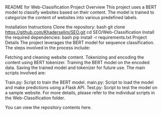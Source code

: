 README for Web-Classification
Project Overview
This project uses a BERT model to classify websites based on their content. The model is trained to categorize the content of websites into various predefined labels.

Installation Instructions
Clone the repository:
bash
git clone https://github.com/Khaderselim/SEO.git
cd SEO/Web-Classification
Install the required dependencies:
bash
pip install -r requirements.txt
Project Details
The project leverages the BERT model for sequence classification. The steps involved in the process include:

Fetching and cleaning website content.
Tokenizing and encoding the content using BERT tokenizer.
Training the BERT model on the encoded data.
Saving the trained model and tokenizer for future use.
The main scripts involved are:

Train.py: Script to train the BERT model.
main.py: Script to load the model and make predictions using a Flask API.
Test.py: Script to test the model on a sample website.
For more details, please refer to the individual scripts in the Web-Classification folder.

You can view the repository contents here.
